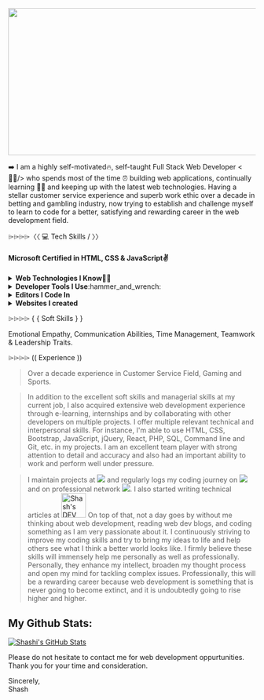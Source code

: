 <img src="https://i.imgur.com/eTDQTkh.png" width="1000" height="300">

➡️ I am a highly self-motivated🔥, self-taught Full Stack Web Developer <🧑‍💻/> who spends most of the time ⏰ building web applications, continually learning 🙇‍♂️ and keeping up with the latest web technologies. Having a stellar customer service experience and superb work ethic over a decade in betting and gambling industry, now trying to establish and challenge myself to learn to code for a better, satisfying and rewarding career in the web development field.

⌲⌲⌲⌲〈〈 💻 Tech Skills / 〉〉
<h4>Microsoft Certified in HTML, CSS & JavaScript✌️</h4>
<details>
 <summary><strong>Web Technologies I Know</strong>👨‍💻</summary> 
 <p><em>HTML5, CSS3, Bootstrap4, JavaScript Inc ES6, JQuery, React, Node, PHP, MySQL, Web Design, UI/UX and Wordpress.</em></p>
</details>

<details>
 <summary><strong>Developer Tools I Use</strong>:hammer_and_wrench:</summary>
 <p><em>Git, NPM, Yarn, Babel, Webpack, Gulp.js, Figma for Interactive Design and Command Line Terminal etc.</em></p>
</details>

<details>
 <summary><strong>Editors I Code In</strong></summary>
  <p><em>Visual Studio Code, Atom, Brackets.</em></p>
 </details>
 
 <details>
 <summary><strong>Websites I created</strong></summary>
 <ul>
  
  <li><a href="https://shashwebdev.com/">Personal Portfolio</a></li>
  <li><a href="https://thegazetteer.shashwebdev.com/">The Gazetteer</a></li>
  <li><a href="https://thegazetteer.co.uk/">Gazetteer</a></li>
  <li><a href="https://ajaxistic.shashwebdev.com/">Ajaxistic</a></li>
  <li><a href="https://fortniteclone.netlify.com/">Fortnite Clone</a></li>
  <li><a href="https://chingu-voyages.github.io/v15-geckos-team-03/index.html">Giphy Clone</a></li>
  <li><a href="https://taxi-service.netlify.app/index.html">Taxi Service Company</a></li>
  <li><a href="https://sasigit7.github.io/omnifood/">Omnifood-Food Ordering Website</a></li>
  <li><a href="https://sasigit7.github.io/ColmarAcademy/">Colmar Academy</a></li>
  <li><a href="https://fcc-project-technical-documentation.netlify.app/">Technical Documentation</a></li>
  <li><a href="https://chingupreworktier2v15.netlify.app/">Google Fonts</a></li>
  <li><a href="https://sasigit7.github.io/Pac-Man/">Pac-Man Game</a></li>
  <li><a href="https://e-commerce.shashwebdev.com/">eCommerce Website</a></li>
  <li><a href="https://my-blog.shashwebdev.com/">My Dev Blog</a></li>
  <li><a href="https://guess-my-num.netlify.app/">Guess My Number</a></li>
  <li><a href="https://two-players-dice-game.netlify.app/">Dice Game</a></li>
  <li><a href="https://render-json-locally.netlify.app/">JSON Project</a></li>
  <li><a href="https://modal-popup.netlify.app/">Modal Popup</a></li>
  <li><a href="https://github.com/sasigit7?tab=repositories">Check My Github Repos for many more projects</a></li>
 </ul>
 </details>
  
⌲⌲⌲⌲ { { Soft Skills } }

Emotional Empathy, Communication Abilities, Time Management, Teamwork & Leadership Traits.

⌲⌲⌲⌲ (( Experience ))

> Over a decade experience in Customer Service Field, Gaming and Sports.

> In addition to the excellent soft skills and managerial skills at my current job, I also acquired extensive web development experience through e-learning, internships and by collaborating with other developers on multiple projects.  I offer multiple relevant technical and interpersonal skills. For instance, I'm able to use HTML, CSS, Bootstrap, JavaScript, jQuery, React, PHP, SQL, Command line and Git, etc. in my projects. I am an excellent team player with strong attention to detail and accuracy and also had an important ability to work and perform well under pressure.

>I maintain projects at <a href="https://github.com/sasigit7"><img src="https://img.shields.io/badge/github-%23181717.svg?&style=for-the-badge&logo=github&logoColor=white"/></a> and regularly logs my coding journey on 
<a href="https://twitter.com/ShashiWebDev"><img src="https://img.shields.io/badge/twitter-%231DA1F2.svg?&style=for-the-badge&logo=twitter&logoColor=white"/></a> and on professional network <a href="https://www.linkedin.com/in/shashi-m-0a3b8244/"><img src="https://img.shields.io/badge/linkedin-%230077B5.svg?&style=for-the-badge&logo=linkedin&logoColor=white"/></a>. I also started writing technical articles at <a href="https://dev.to/sasigit7"><img src="https://d2fltix0v2e0sb.cloudfront.net/dev-badge.svg" alt="Shash's DEV Community Profile" height="50" width="50"></a>
On top of that, not a day goes by without me thinking about web development, reading web dev blogs, and coding something as I am very passionate about it. I continuously striving to improve my coding skills and try to bring my ideas to life and help others see what I think a better world looks like. I firmly believe these skills will immensely help me personally as well as professionally. Personally, they enhance my intellect, broaden my thought process and open my mind for tackling complex issues. Professionally, this will be a rewarding career because web development is something that is never going to become extinct, and it is undoubtedly going to rise higher and higher.

## My Github Stats: 
[![Shashi's GitHub Stats](https://github-readme-stats.vercel.app/api?username=sasigit7&include_all_commits=true&show_icons=true&theme=tokyonight)](https://github.com/sasigit7)
 <!-- <p>Visit <a href="https://sourcerer.io/sasigit7" target="_blank">Sourcerer</a> for in depth analysis of my Github history</p> -->

Please do not hesitate to contact me for web development oppurtunities. Thank you for your time and consideration.

Sincerely,
<br/>
Shash


<!--
**sasigit7/sasigit7** is a ✨ _special_ ✨ repository because its `README.md` (this file) appears on your GitHub profile.
-->
